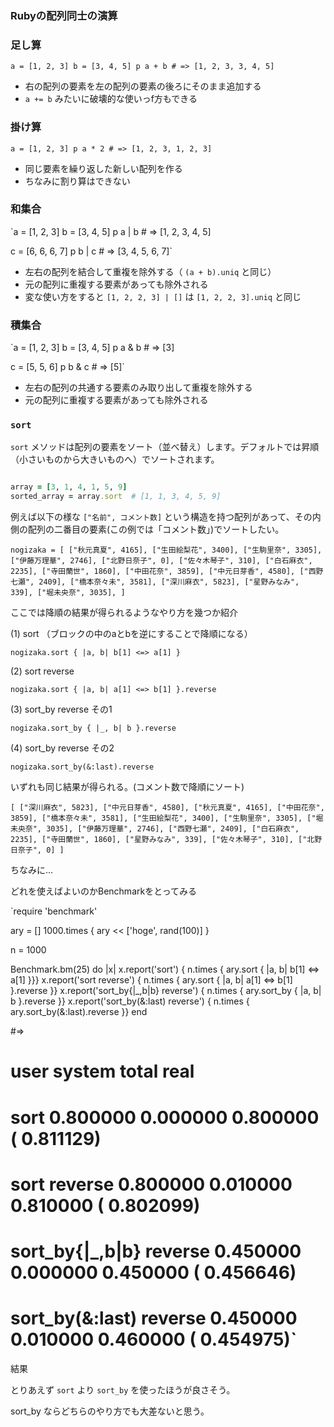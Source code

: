 ### Rubyの配列同士の演算

### 足し算

`a = [1, 2, 3]
b = [3, 4, 5]
p a + b # => [1, 2, 3, 3, 4, 5]`

- 右の配列の要素を左の配列の要素の後ろにそのまま追加する
- `a += b` みたいに破壊的な使いっf方もできる

### 掛け算

`a = [1, 2, 3]
p a * 2 # => [1, 2, 3, 1, 2, 3]`

- 同じ要素を繰り返した新しい配列を作る
- ちなみに割り算はできない

### 和集合

`a = [1, 2, 3]
b = [3, 4, 5]
p a | b # => [1, 2, 3, 4, 5]

c = [6, 6, 6, 7]
p b | c # => [3, 4, 5, 6, 7]`

- 左右の配列を結合して重複を除外する（ `(a + b).uniq` と同じ）
- 元の配列に重複する要素があっても除外される
- 変な使い方をすると `[1, 2, 2, 3] | []` は `[1, 2, 2, 3].uniq` と同じ

### 積集合

`a = [1, 2, 3]
b = [3, 4, 5]
p a & b # => [3]

c = [5, 5, 6]
p b & c # => [5]`

- 左右の配列の共通する要素のみ取り出して重複を除外する
- 元の配列に重複する要素があっても除外される

### `sort`

`sort` メソッドは配列の要素をソート（並べ替え）します。デフォルトでは昇順（小さいものから大きいものへ）でソートされます。

```ruby

array = [3, 1, 4, 1, 5, 9]
sorted_array = array.sort  # [1, 1, 3, 4, 5, 9]

```

例えば以下の様な `["名前", コメント数]` という構造を持つ配列があって、その内側の配列の二番目の要素(この例では「コメント数」)でソートしたい。

`nogizaka = [
  ["秋元真夏", 4165],
  ["生田絵梨花", 3400],
  ["生駒里奈", 3305],
  ["伊藤万理華", 2746],
  ["北野日奈子", 0],
  ["佐々木琴子", 310],
  ["白石麻衣", 2235],
  ["寺田蘭世", 1860],
  ["中田花奈", 3859],
  ["中元日芽香", 4580],
  ["西野七瀬", 2409],
  ["橋本奈々未", 3581],
  ["深川麻衣", 5823],
  ["星野みなみ", 339],
  ["堀未央奈", 3035],
]`

ここでは降順の結果が得られるようなやり方を幾つか紹介

(1) sort （ブロックの中のaとbを逆にすることで降順になる）

`nogizaka.sort { |a, b| b[1] <=> a[1] }`

(2) sort reverse

`nogizaka.sort { |a, b| a[1] <=> b[1] }.reverse`

(3) sort_by reverse その1

`nogizaka.sort_by { |_, b| b }.reverse`

(4) sort_by reverse その2

`nogizaka.sort_by(&:last).reverse`

いずれも同じ結果が得られる。(コメント数で降順にソート)

`[
  ["深川麻衣", 5823],
  ["中元日芽香", 4580],
  ["秋元真夏", 4165],
  ["中田花奈", 3859],
  ["橋本奈々未", 3581],
  ["生田絵梨花", 3400],
  ["生駒里奈", 3305],
  ["堀未央奈", 3035],
  ["伊藤万理華", 2746],
  ["西野七瀬", 2409],
  ["白石麻衣", 2235],
  ["寺田蘭世", 1860],
  ["星野みなみ", 339],
  ["佐々木琴子", 310],
  ["北野日奈子", 0]
]`

ちなみに...

どれを使えばよいのかBenchmarkをとってみる

`require 'benchmark'

ary = []
1000.times {
  ary << ['hoge', rand(100)]
}

n = 1000

Benchmark.bm(25) do |x|
  x.report('sort') { n.times { ary.sort { |a, b| b[1] <=> a[1] }}}
  x.report('sort reverse') { n.times { ary.sort { |a, b| a[1] <=> b[1] }.reverse }}
  x.report('sort_by{|_,b|b} reverse') { n.times { ary.sort_by { |a, b| b }.reverse }}
  x.report('sort_by(&:last) reverse') { n.times { ary.sort_by(&:last).reverse }}
end

#=>
#                                 user     system      total        real
# sort                        0.800000   0.000000   0.800000 (  0.811129)
# sort reverse                0.800000   0.010000   0.810000 (  0.802099)
# sort_by{|_,b|b} reverse     0.450000   0.000000   0.450000 (  0.456646)
# sort_by(&:last) reverse     0.450000   0.010000   0.460000 (  0.454975)`

結果

とりあえず `sort` より `sort_by` を使ったほうが良さそう。

sort_by ならどちらのやり方でも大差ないと思う。
